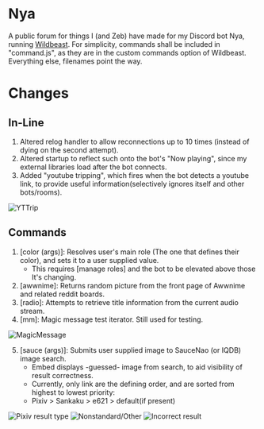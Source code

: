 # Nya
A public forum for things I (and Zeb) have made for my Discord bot Nya, running [Wildbeast](https://github.com/TheSharks/WildBeast).
For simplicity, commands shall be included in "command.js", as they are in the custom commands option of Wildbeast. Everything else, filenames point the way.

# Changes

## In-Line
1. Altered relog handler to allow reconnections up to 10 times (instead of dying on the second attempt).
2. Altered startup to reflect such onto the bot's "Now playing", since my external libraries load after the bot connects.
3. Added "youtube tripping", which fires when the bot detects a youtube link, to provide useful information(selectively ignores itself and other bots/rooms). 

![YTTrip](http://i.imgur.com/SaVsrti.png)


## Commands
1. [color (args)]: Resolves user's main role (The one that defines their color), and sets it to a user supplied value.
	- This requires [manage roles] and the bot to be elevated above those It's changing. 
2. [awwnime]: Returns random picture from the front page of Awwnime and related reddit boards. 
3. [radio]: Attempts to retrieve title information from the current audio stream.
4. [mm]: Magic message test iterator. Still used for testing.

![MagicMessage](http://i.imgur.com/abLK3Fv.gif "MagicMessage")

5. [sauce (args)]: Submits user supplied image to SauceNao (or IQDB) image search.
	- Embed displays -guessed- image from search, to aid visibility of result correctness.
	- Currently, only link are the defining order, and are sorted from highest to lowest priority:
	- Pixiv > Sankaku > e621 > default(if present)

![Pixiv result type](http://i.imgur.com/wfT7e28.png "Pixiv result type")
![Nonstandard/Other](http://i.imgur.com/rwc3XMn.png "Nonstandard/Other result type")
![Incorrect result](http://i.imgur.com/HF5jSUi.png "Incorrect result")




